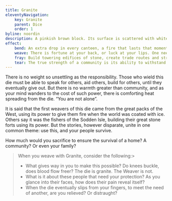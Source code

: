 ```yaml
---
title: Granite
eleventyNavigation:
    key: Granite
    parent: Dice
    order: 1
byline: noordin
description: A pinkish brown block. Its surface is scattered with white patterns, looking like mortar between bricks. Some kind of dark plant matter has been rubbed into the uneven scratches in its sides.
effect:
    bend: An extra drop in every canteen, a fire that lasts that moment longer, new vigour into old bones. No one will see it, but even a little given many times over can do big things.
    weave: There is fortune at your back, or luck at your lips. One needed resource, whatever it may be, finds its way to your people. Sometimes that may be new births, others simply an oasis. But should you feel weakened, be desperate no longer.
    fray: Build towering edifices of stone, create trade routes and streets through tiny villages, give and give and they will want for nothing. But please be mindful, Weaver, give only what you can. Do not let this weight fracture you even further. *Please.*
    tear: The true strength of a community is its ability to withstand time and we together could do that. Forever.
---
```



There is no weight so unsettling as the responsibility. Those who wield this die must be able to speak for others, aid others, build for others, until they eventually give out. But there is no warmth greater than community, and as your mind wanders to the cost of such power, there is comforting heat spreading from the die. “You are not alone”.

It is said that the first weavers of this die came from the great packs of the West, using its power to give them fire when the world was coated with ice. Others say it was the fishers of the Sodden Isle, building their great stone forts using its power. But the stories, however disparate, unite in one common theme: use this, and your people survive.

How much would you sacrifice to ensure the survival of a home? A community? Or even your family?


> When you weave with Granite, consider the following:> 
> - What gives way in you to make this possible? Do knees buckle, does blood flow freer? The die is granite. The Weaver is not.
> - What is it about these people that need your protection? As you glance into their faces, how does their pain reveal itself?
> - When the die eventually slips from your fingers, to meet the need of another, are you relieved? Or distraught?
